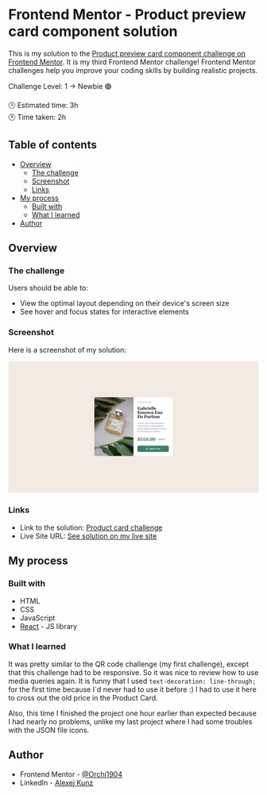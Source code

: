 # Frontend Mentor - Product preview card component solution

This is my solution to the [Product preview card component challenge on Frontend Mentor](https://www.frontendmentor.io/challenges/product-preview-card-component-GO7UmttRfa). It is my third Frontend Mentor challenge! Frontend Mentor challenges help you improve your coding skills by building realistic projects. 

Challenge Level: 1 -> Newbie 🟢

🕒 Estimated time: 3h                                                                                                                                                 
🕑 Time taken:     2h

## Table of contents

- [Overview](#overview)
  - [The challenge](#the-challenge)
  - [Screenshot](#screenshot)
  - [Links](#links)
- [My process](#my-process)
  - [Built with](#built-with)
  - [What I learned](#what-i-learned)
- [Author](#author)

## Overview

### The challenge

Users should be able to:

- View the optimal layout depending on their device's screen size
- See hover and focus states for interactive elements

### Screenshot

Here is a screenshot of my solution:

![](./solution.PNG)

### Links

- Link to the solution: [Product card challenge](https://www.frontendmentor.io/solutions/challenge-3-product-preview-card-challenge-using-react-YXePzeb14K)
- Live Site URL: [See solution on my live site](https://frontend-mentor3-product-card.vercel.app/)

## My process

### Built with

- HTML
- CSS
- JavaScript
- [React](https://reactjs.org/) - JS library

### What I learned

It was pretty similar to the QR code challenge (my first challenge), except that this challenge had to be responsive. So it was nice to review how to use media queries again. It is funny that I used ```text-decoration: line-through;``` for the first time because I`d never had to use it before :) I had to use it here to cross out the old price in the Product Card. 

Also, this time I finished the project one hour earlier than expected because I had nearly no problems, unlike my last project where I had some troubles with the JSON file icons. 

## Author

- Frontend Mentor - [@Orchi1904](https://www.frontendmentor.io/profile/Orchi1904)
- LinkedIn - [Alexej Kunz](https://www.linkedin.com/in/alexej-kunz/)
